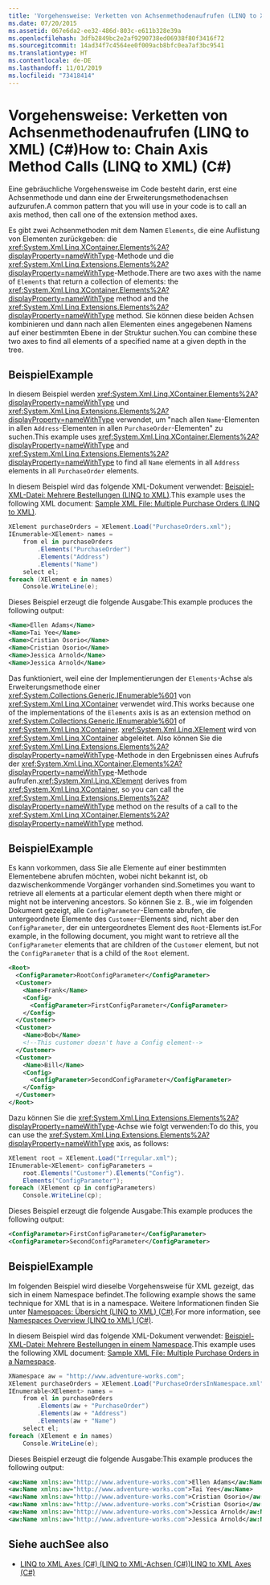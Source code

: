 ```yaml
---
title: 'Vorgehensweise: Verketten von Achsenmethodenaufrufen (LINQ to XML) (C#)'
ms.date: 07/20/2015
ms.assetid: 067e6da2-ee32-486d-803c-e611b328e39a
ms.openlocfilehash: 3dfb2849bc2e2af9290738ed06938f80f3416f72
ms.sourcegitcommit: 14ad34f7c4564ee0f009acb8bfc0ea7af3bc9541
ms.translationtype: HT
ms.contentlocale: de-DE
ms.lasthandoff: 11/01/2019
ms.locfileid: "73418414"
---
```

# <a name="how-to-chain-axis-method-calls-linq-to-xml-c"></a><span data-ttu-id="61a82-102">Vorgehensweise: Verketten von Achsenmethodenaufrufen (LINQ to XML) (C#)</span><span class="sxs-lookup"><span data-stu-id="61a82-102">How to: Chain Axis Method Calls (LINQ to XML) (C#)</span></span>
<span data-ttu-id="61a82-103">Eine gebräuchliche Vorgehensweise im Code besteht darin, erst eine Achsenmethode und dann eine der Erweiterungsmethodenachsen aufzurufen.</span><span class="sxs-lookup"><span data-stu-id="61a82-103">A common pattern that you will use in your code is to call an axis method, then call one of the extension method axes.</span></span>  
  
 <span data-ttu-id="61a82-104">Es gibt zwei Achsenmethoden mit dem Namen `Elements`, die eine Auflistung von Elementen zurückgeben: die <xref:System.Xml.Linq.XContainer.Elements%2A?displayProperty=nameWithType>-Methode und die <xref:System.Xml.Linq.Extensions.Elements%2A?displayProperty=nameWithType>-Methode.</span><span class="sxs-lookup"><span data-stu-id="61a82-104">There are two axes with the name of `Elements` that return a collection of elements: the <xref:System.Xml.Linq.XContainer.Elements%2A?displayProperty=nameWithType> method and the <xref:System.Xml.Linq.Extensions.Elements%2A?displayProperty=nameWithType> method.</span></span> <span data-ttu-id="61a82-105">Sie können diese beiden Achsen kombinieren und dann nach allen Elementen eines angegebenen Namens auf einer bestimmten Ebene in der Struktur suchen.</span><span class="sxs-lookup"><span data-stu-id="61a82-105">You can combine these two axes to find all elements of a specified name at a given depth in the tree.</span></span>  
  
## <a name="example"></a><span data-ttu-id="61a82-106">Beispiel</span><span class="sxs-lookup"><span data-stu-id="61a82-106">Example</span></span>  
 <span data-ttu-id="61a82-107">In diesem Beispiel werden <xref:System.Xml.Linq.XContainer.Elements%2A?displayProperty=nameWithType> und <xref:System.Xml.Linq.Extensions.Elements%2A?displayProperty=nameWithType> verwendet, um "nach allen `Name`-Elementen in allen `Address`-Elementen in allen `PurchaseOrder`-Elementen" zu suchen.</span><span class="sxs-lookup"><span data-stu-id="61a82-107">This example uses <xref:System.Xml.Linq.XContainer.Elements%2A?displayProperty=nameWithType> and <xref:System.Xml.Linq.Extensions.Elements%2A?displayProperty=nameWithType> to find all `Name` elements in all `Address` elements in all `PurchaseOrder` elements.</span></span>  
  
 <span data-ttu-id="61a82-108">In diesem Beispiel wird das folgende XML-Dokument verwendet: [Beispiel-XML-Datei: Mehrere Bestellungen (LINQ to XML)](./sample-xml-file-multiple-purchase-orders-linq-to-xml.md).</span><span class="sxs-lookup"><span data-stu-id="61a82-108">This example uses the following XML document: [Sample XML File: Multiple Purchase Orders (LINQ to XML)](./sample-xml-file-multiple-purchase-orders-linq-to-xml.md).</span></span>  
  
```csharp  
XElement purchaseOrders = XElement.Load("PurchaseOrders.xml");  
IEnumerable<XElement> names =  
    from el in purchaseOrders  
        .Elements("PurchaseOrder")  
        .Elements("Address")  
        .Elements("Name")  
    select el;  
foreach (XElement e in names)  
    Console.WriteLine(e);  
```  
  
 <span data-ttu-id="61a82-109">Dieses Beispiel erzeugt die folgende Ausgabe:</span><span class="sxs-lookup"><span data-stu-id="61a82-109">This example produces the following output:</span></span>  
  
```xml  
<Name>Ellen Adams</Name>  
<Name>Tai Yee</Name>  
<Name>Cristian Osorio</Name>  
<Name>Cristian Osorio</Name>  
<Name>Jessica Arnold</Name>  
<Name>Jessica Arnold</Name>  
```  
  
 <span data-ttu-id="61a82-110">Das funktioniert, weil eine der Implementierungen der `Elements`-Achse als Erweiterungsmethode einer <xref:System.Collections.Generic.IEnumerable%601> von <xref:System.Xml.Linq.XContainer> verwendet wird.</span><span class="sxs-lookup"><span data-stu-id="61a82-110">This works because one of the implementations of the `Elements` axis is as an extension method on <xref:System.Collections.Generic.IEnumerable%601> of <xref:System.Xml.Linq.XContainer>.</span></span> <span data-ttu-id="61a82-111"><xref:System.Xml.Linq.XElement> wird von <xref:System.Xml.Linq.XContainer> abgeleitet. Also können Sie die <xref:System.Xml.Linq.Extensions.Elements%2A?displayProperty=nameWithType>-Methode in den Ergebnissen eines Aufrufs der <xref:System.Xml.Linq.XContainer.Elements%2A?displayProperty=nameWithType>-Methode aufrufen.</span><span class="sxs-lookup"><span data-stu-id="61a82-111"><xref:System.Xml.Linq.XElement> derives from <xref:System.Xml.Linq.XContainer>, so you can call the <xref:System.Xml.Linq.Extensions.Elements%2A?displayProperty=nameWithType> method on the results of a call to the <xref:System.Xml.Linq.XContainer.Elements%2A?displayProperty=nameWithType> method.</span></span>  
  
## <a name="example"></a><span data-ttu-id="61a82-112">Beispiel</span><span class="sxs-lookup"><span data-stu-id="61a82-112">Example</span></span>  
 <span data-ttu-id="61a82-113">Es kann vorkommen, dass Sie alle Elemente auf einer bestimmten Elementebene abrufen möchten, wobei nicht bekannt ist, ob dazwischenkommende Vorgänger vorhanden sind.</span><span class="sxs-lookup"><span data-stu-id="61a82-113">Sometimes you want to retrieve all elements at a particular element depth when there might or might not be intervening ancestors.</span></span> <span data-ttu-id="61a82-114">So können Sie z. B., wie im folgenden Dokument gezeigt, alle `ConfigParameter`-Elemente abrufen, die untergeordnete Elemente des `Customer`-Elements sind, nicht aber den `ConfigParameter`, der ein untergeordnetes Element des `Root`-Elements ist.</span><span class="sxs-lookup"><span data-stu-id="61a82-114">For example, in the following document, you might want to retrieve all the `ConfigParameter` elements that are children of the `Customer` element, but not the `ConfigParameter` that is a child of the `Root` element.</span></span>  
  
```xml  
<Root>  
  <ConfigParameter>RootConfigParameter</ConfigParameter>  
  <Customer>  
    <Name>Frank</Name>  
    <Config>  
      <ConfigParameter>FirstConfigParameter</ConfigParameter>  
    </Config>  
  </Customer>  
  <Customer>  
    <Name>Bob</Name>  
    <!--This customer doesn't have a Config element-->  
  </Customer>  
  <Customer>  
    <Name>Bill</Name>  
    <Config>  
      <ConfigParameter>SecondConfigParameter</ConfigParameter>  
    </Config>  
  </Customer>  
</Root>  
```  
  
 <span data-ttu-id="61a82-115">Dazu können Sie die <xref:System.Xml.Linq.Extensions.Elements%2A?displayProperty=nameWithType>-Achse wie folgt verwenden:</span><span class="sxs-lookup"><span data-stu-id="61a82-115">To do this, you can use the <xref:System.Xml.Linq.Extensions.Elements%2A?displayProperty=nameWithType> axis, as follows:</span></span>  
  
```csharp  
XElement root = XElement.Load("Irregular.xml");  
IEnumerable<XElement> configParameters =   
    root.Elements("Customer").Elements("Config").  
    Elements("ConfigParameter");  
foreach (XElement cp in configParameters)  
    Console.WriteLine(cp);  
```  
  
 <span data-ttu-id="61a82-116">Dieses Beispiel erzeugt die folgende Ausgabe:</span><span class="sxs-lookup"><span data-stu-id="61a82-116">This example produces the following output:</span></span>  
  
```xml  
<ConfigParameter>FirstConfigParameter</ConfigParameter>  
<ConfigParameter>SecondConfigParameter</ConfigParameter>  
```  
  
## <a name="example"></a><span data-ttu-id="61a82-117">Beispiel</span><span class="sxs-lookup"><span data-stu-id="61a82-117">Example</span></span>  
 <span data-ttu-id="61a82-118">Im folgenden Beispiel wird dieselbe Vorgehensweise für XML gezeigt, das sich in einem Namespace befindet.</span><span class="sxs-lookup"><span data-stu-id="61a82-118">The following example shows the same technique for XML that is in a namespace.</span></span> <span data-ttu-id="61a82-119">Weitere Informationen finden Sie unter [Namespaces: Übersicht (LINQ to XML) (C#)](namespaces-overview-linq-to-xml.md).</span><span class="sxs-lookup"><span data-stu-id="61a82-119">For more information, see [Namespaces Overview (LINQ to XML) (C#)](namespaces-overview-linq-to-xml.md).</span></span>  
  
 <span data-ttu-id="61a82-120">In diesem Beispiel wird das folgende XML-Dokument verwendet: [Beispiel-XML-Datei: Mehrere Bestellungen in einem Namespace](./sample-xml-file-multiple-purchase-orders-in-a-namespace.md).</span><span class="sxs-lookup"><span data-stu-id="61a82-120">This example uses the following XML document: [Sample XML File: Multiple Purchase Orders in a Namespace](./sample-xml-file-multiple-purchase-orders-in-a-namespace.md).</span></span>  
  
```csharp  
XNamespace aw = "http://www.adventure-works.com";  
XElement purchaseOrders = XElement.Load("PurchaseOrdersInNamespace.xml");  
IEnumerable<XElement> names =  
    from el in purchaseOrders  
        .Elements(aw + "PurchaseOrder")  
        .Elements(aw + "Address")  
        .Elements(aw + "Name")  
    select el;  
foreach (XElement e in names)  
    Console.WriteLine(e);  
```  
  
 <span data-ttu-id="61a82-121">Dieses Beispiel erzeugt die folgende Ausgabe:</span><span class="sxs-lookup"><span data-stu-id="61a82-121">This example produces the following output:</span></span>  
  
```xml  
<aw:Name xmlns:aw="http://www.adventure-works.com">Ellen Adams</aw:Name>  
<aw:Name xmlns:aw="http://www.adventure-works.com">Tai Yee</aw:Name>  
<aw:Name xmlns:aw="http://www.adventure-works.com">Cristian Osorio</aw:Name>  
<aw:Name xmlns:aw="http://www.adventure-works.com">Cristian Osorio</aw:Name>  
<aw:Name xmlns:aw="http://www.adventure-works.com">Jessica Arnold</aw:Name>  
<aw:Name xmlns:aw="http://www.adventure-works.com">Jessica Arnold</aw:Name>  
```  
  
## <a name="see-also"></a><span data-ttu-id="61a82-122">Siehe auch</span><span class="sxs-lookup"><span data-stu-id="61a82-122">See also</span></span>

- [<span data-ttu-id="61a82-123">LINQ to XML Axes (C#) (LINQ to XML-Achsen (C#))</span><span class="sxs-lookup"><span data-stu-id="61a82-123">LINQ to XML Axes (C#)</span></span>](linq-to-xml-axes-overview.md)
